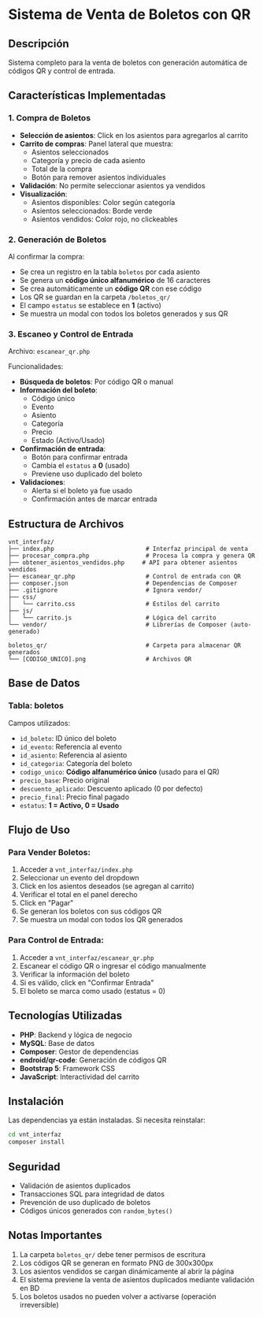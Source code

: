 # Sistema de Venta de Boletos con QR

## Descripción
Sistema completo para la venta de boletos con generación automática de códigos QR y control de entrada.

## Características Implementadas

### 1. Compra de Boletos
- **Selección de asientos**: Click en los asientos para agregarlos al carrito
- **Carrito de compras**: Panel lateral que muestra:
  - Asientos seleccionados
  - Categoría y precio de cada asiento
  - Total de la compra
  - Botón para remover asientos individuales
- **Validación**: No permite seleccionar asientos ya vendidos
- **Visualización**: 
  - Asientos disponibles: Color según categoría
  - Asientos seleccionados: Borde verde
  - Asientos vendidos: Color rojo, no clickeables

### 2. Generación de Boletos
Al confirmar la compra:
- Se crea un registro en la tabla `boletos` por cada asiento
- Se genera un **código único alfanumérico** de 16 caracteres
- Se crea automáticamente un **código QR** con ese código
- Los QR se guardan en la carpeta `/boletos_qr/`
- El campo `estatus` se establece en **1** (activo)
- Se muestra un modal con todos los boletos generados y sus QR

### 3. Escaneo y Control de Entrada
Archivo: `escanear_qr.php`

Funcionalidades:
- **Búsqueda de boletos**: Por código QR o manual
- **Información del boleto**:
  - Código único
  - Evento
  - Asiento
  - Categoría
  - Precio
  - Estado (Activo/Usado)
- **Confirmación de entrada**:
  - Botón para confirmar entrada
  - Cambia el `estatus` a **0** (usado)
  - Previene uso duplicado del boleto
- **Validaciones**:
  - Alerta si el boleto ya fue usado
  - Confirmación antes de marcar entrada

## Estructura de Archivos

```
vnt_interfaz/
├── index.php                          # Interfaz principal de venta
├── procesar_compra.php                # Procesa la compra y genera QR
├── obtener_asientos_vendidos.php     # API para obtener asientos vendidos
├── escanear_qr.php                    # Control de entrada con QR
├── composer.json                      # Dependencias de Composer
├── .gitignore                         # Ignora vendor/
├── css/
│   └── carrito.css                    # Estilos del carrito
├── js/
│   └── carrito.js                     # Lógica del carrito
└── vendor/                            # Librerías de Composer (auto-generado)

boletos_qr/                            # Carpeta para almacenar QR generados
└── [CODIGO_UNICO].png                 # Archivos QR
```

## Base de Datos

### Tabla: boletos
Campos utilizados:
- `id_boleto`: ID único del boleto
- `id_evento`: Referencia al evento
- `id_asiento`: Referencia al asiento
- `id_categoria`: Categoría del boleto
- `codigo_unico`: **Código alfanumérico único** (usado para el QR)
- `precio_base`: Precio original
- `descuento_aplicado`: Descuento aplicado (0 por defecto)
- `precio_final`: Precio final pagado
- `estatus`: **1 = Activo, 0 = Usado**

## Flujo de Uso

### Para Vender Boletos:
1. Acceder a `vnt_interfaz/index.php`
2. Seleccionar un evento del dropdown
3. Click en los asientos deseados (se agregan al carrito)
4. Verificar el total en el panel derecho
5. Click en "Pagar"
6. Se generan los boletos con sus códigos QR
7. Se muestra un modal con todos los QR generados

### Para Control de Entrada:
1. Acceder a `vnt_interfaz/escanear_qr.php`
2. Escanear el código QR o ingresar el código manualmente
3. Verificar la información del boleto
4. Si es válido, click en "Confirmar Entrada"
5. El boleto se marca como usado (estatus = 0)

## Tecnologías Utilizadas

- **PHP**: Backend y lógica de negocio
- **MySQL**: Base de datos
- **Composer**: Gestor de dependencias
- **endroid/qr-code**: Generación de códigos QR
- **Bootstrap 5**: Framework CSS
- **JavaScript**: Interactividad del carrito

## Instalación

Las dependencias ya están instaladas. Si necesita reinstalar:

```bash
cd vnt_interfaz
composer install
```

## Seguridad

- Validación de asientos duplicados
- Transacciones SQL para integridad de datos
- Prevención de uso duplicado de boletos
- Códigos únicos generados con `random_bytes()`

## Notas Importantes

1. La carpeta `boletos_qr/` debe tener permisos de escritura
2. Los códigos QR se generan en formato PNG de 300x300px
3. Los asientos vendidos se cargan dinámicamente al abrir la página
4. El sistema previene la venta de asientos duplicados mediante validación en BD
5. Los boletos usados no pueden volver a activarse (operación irreversible)
